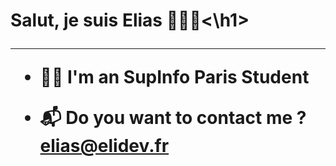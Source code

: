 <h1>Salut, je suis Elias 👋👨‍💻<\h1>
<hr>

- 👨‍🎓 I'm an SupInfo Paris Student

- 📬 Do you want to contact me ? elias@elidev.fr